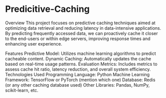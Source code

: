 # Predicitive-Caching
Overview
This project focuses on predictive caching techniques aimed at optimizing data retrieval and reducing latency in data-intensive applications. By predicting frequently accessed data, we can proactively cache it closer to the end-users or within edge servers, improving response times and enhancing user experience.

Features
Predictive Model: Utilizes machine learning algorithms to predict cacheable content.
Dynamic Caching: Automatically updates the cache based on real-time usage patterns.
Evaluation Metrics: Includes metrics to assess cache hit ratio, latency reduction, and overall system efficiency.
Technologies Used
Programming Language: Python
Machine Learning Framework: TensorFlow or PyTorch (mention which one)
Database: Redis (or any other caching database used)
Other Libraries: Pandas, NumPy, scikit-learn, etc.
